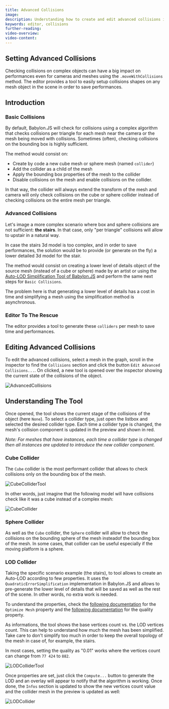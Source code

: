 ```yaml
---
title: Advanced Collisions
image: 
description: Understanding how to create and edit advanced collisions in a Babylon.JS Editor project
keywords: editor, collisions
further-reading:
video-overview:
video-content:
---
```


## Setting Advanced Collisions

Checking collisions on complex objects can have a big impact on performances even for cameras and meshes
using the `.moveWithCollisions` method. The editor provides a tool to easily setup collisions shapes on any mesh object in the scene
in order to save performances.

## Introduction
### Basic Collisions
By default, Babylon.JS will check for collisions using a complex algorithm that checks collisions per triangle for each mesh near the camera
or the mesh being moved with collisions. Sometimes (often), checking collisions on the bounding box is highly sufficient.

The method would consist on:
- Create by code a new cube mesh or sphere mesh (named `collider`)
- Add the collider as a child of the mesh
- Apply the bounding box properties of the mesh to the collider
- Disable collisions on the mesh and enable collisions on the collider.

In that way, the collider will always extend the transform of the mesh and camera will only check collisions on the cube or sphere collider
instead of checking collisions on the entire mesh per triangle.

### Advanced Collisions
Let's image a more complex scenario where box and sphere collisions are not sufficient: **the stairs**. In that case, only "per triangle" collisions will allow to upstair in a natural way.

In case the stairs 3d model is too complex, and in order to save performances, the solution would be to provide
(or generate on the fly) a lower detailed 3d model for the stair.

The method would consist on creating a lower level of details object of the source mesh (instead of a cube or sphere) made by an
artist or using the [Auto-LOD Simplification Tool of Babylon.JS](/features/featuresDeepDive/mesh/simplifyingMeshes)
and perform the same next steps for `Basic Collisions`.

The problem here is that generating a lower level of details has a cost in time and simplifying a mesh using the simplification method
is asynchronous.

### Editor To The Rescue
The editor provides a tool to generate these `colliders` per mesh to save time and performances.

## Editing Advanced Collisions
To edit the advanced collisions, select a mesh in the graph, scroll in the inspector to find the `Collisions` section
and click the button `Edit Advanced Collisions...`. On clicked, a new tool is opened over the inspector showing the current
state of the collisions of the object.

![AdvancedCollisions](/img/extensions/Editor/AdvancedCollisions/advanced_collisions.png)

## Understanding The Tool
Once opened, the tool shows the current stage of the collisions of the object (here `None`). To select a collider type,
just open the listbox and selected the desired collider type. Each time a collider type is changed, the mesh's collision component
is updated in the preview and shown in red.

*Note: For meshes that have instances, each time a collider type is changed then all instances are updated to introduce the new collider
component.*

### Cube Collider
The `Cube` collider is the most performant collider that allows to check collisions only on the bounding box of the mesh.

![CubeColliderTool](/img/extensions/Editor/AdvancedCollisions/cube_collider_tool.png)

In other words, just imagine that the following model will have collisions check like it was a cube instead of a complex mesh:

![CubeCollider](/img/extensions/Editor/AdvancedCollisions/cube_collider.png)

### Sphere Collider
As well as the `Cube` collider, the `Sphere` collider will allow to check the collisions on the bounding sphere of the mesh
insteadof the bounding box of the mesh. In some cases, that collider can be useful especially if the moving platform is a sphere.

### LOD Collider
Taking the specific scenario example (the stairs), to tool allows to create an Auto-LOD according to few properties.
It uses the `QuadraticErrorSimplification` implementation in Babylon.JS and allows to pre-generate the lower level of details
that will be saved as well as the rest of the scene. In other words, no extra work is needed.

To understand the properties, check the
[following documentation](/features/featuresDeepDive/mesh/simplifyingMeshes#mesh-optimization-startingbabylonjs-21)
for the `Optimize Mesh` property and the
[following documentation](/features/featuresDeepDive/mesh/simplifyingMeshes#usage---simplifying-a-mesh)
for the quality property.

As informations, the tool shows the base vertices count vs. the LOD vertices count. This can help to understand how much the mesh
has been simplified. Take care to don't simplify too much in order to keep the overall topology of the mesh in case of, for example,
the stairs.

In most cases, setting the quality as "0.01" works where the vertices count can change from `77 424` to `882`.

![LODColliderTool](/img/extensions/Editor/AdvancedCollisions/lod_collider_tool.png)

Once properties are set, just click the `Compute...` button to generate the LOD and an overlay will appear to notify that the
algorithm is working. Once done, the `Infos` section is updated to show the new vertices count value and the collider mesh in the preview
is updated as well:

![LODCollider](/img/extensions/Editor/AdvancedCollisions/lod_collider.png)
